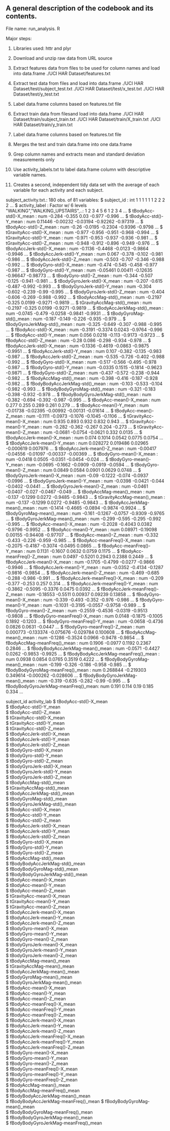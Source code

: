 ## A general description of the codebook and its contents.

File name: run_analysis. R

Major steps:

1. Libraries used: httr and plyr

2. Download and unzip raw data from URL source

3. Extract features data from files to be used for column names and load into data.frame
    ./UCI HAR Dataset/features.txt

4. Extract test data from files and load into data.frame
    ./UCI HAR Dataset/test/subject_test.txt
    ./UCI HAR Dataset/test/x_test.txt
    ./UCI HAR Dataset/test/y_test.txt

5. Label data.frame columns based on features.txt file

6. Extract train data from filesand load into data.frame
    ./UCI HAR Dataset/train/subject_train.txt
    ./UCI HAR Dataset/train/X_train.txt
    ./UCI HAR Dataset/train/y_train.txt

7. Label data.frame columns based on features.txt file

8. Merges the test and train data.frame into one data.frame

9. Grep column names and extracts mean and standard deviation measurements only 

10. Use activity_labels.txt to label data.frame column with descriptive variable names.   

11. Creates a second, independent tidy data set with the average of each variable for each activity and each subject.

subject_activity.txt.:	180 obs. of  81 variables:
 $ subject_id                          : int  1 1 1 1 1 1 2 2 2 2 ...
 $ activity_label                      : Factor w/ 6 levels "WALKING","WALKING_UPSTAIRS",..: 1 2 3 4 5 6 1 2 3 4 ...
 $ tBodyAcc-std()-X_mean               : num  -0.284 -0.355 0.03 -0.977 -0.996 ...
 $ tBodyAcc-std()-Y_mean               : num  0.11446 -0.00232 -0.03194 -0.92262 -0.97319 ...
 $ tBodyAcc-std()-Z_mean               : num  -0.26 -0.0195 -0.2304 -0.9396 -0.9798 ...
 $ tGravityAcc-std()-X_mean            : num  -0.977 -0.956 -0.951 -0.968 -0.994 ...
 $ tGravityAcc-std()-Y_mean            : num  -0.971 -0.953 -0.937 -0.936 -0.981 ...
 $ tGravityAcc-std()-Z_mean            : num  -0.948 -0.912 -0.896 -0.949 -0.976 ...
 $ tBodyAccJerk-std()-X_mean           : num  -0.1136 -0.4468 -0.0123 -0.9864 -0.9946 ...
 $ tBodyAccJerk-std()-Y_mean           : num  0.067 -0.378 -0.102 -0.981 -0.986 ...
 $ tBodyAccJerk-std()-Z_mean           : num  -0.503 -0.707 -0.346 -0.988 -0.992 ...
 $ tBodyGyro-std()-X_mean              : num  -0.474 -0.545 -0.458 -0.977 -0.987 ...
 $ tBodyGyro-std()-Y_mean              : num  -0.05461 0.00411 -0.12635 -0.96647 -0.98773 ...
 $ tBodyGyro-std()-Z_mean              : num  -0.344 -0.507 -0.125 -0.941 -0.981 ...
 $ tBodyGyroJerk-std()-X_mean          : num  -0.207 -0.615 -0.487 -0.992 -0.993 ...
 $ tBodyGyroJerk-std()-Y_mean          : num  -0.304 -0.602 -0.239 -0.99 -0.995 ...
 $ tBodyGyroJerk-std()-Z_mean          : num  -0.404 -0.606 -0.269 -0.988 -0.992 ...
 $ tBodyAccMag-std()_mean              : num  -0.2197 -0.325 0.0199 -0.9271 -0.9819 ...
 $ tGravityAccMag-std()_mean           : num  -0.2197 -0.325 0.0199 -0.9271 -0.9819 ...
 $ tBodyAccJerkMag-std()_mean          : num  -0.0745 -0.479 -0.0258 -0.9841 -0.9931 ...
 $ tBodyGyroMag-std()_mean             : num  -0.187 -0.149 -0.226 -0.935 -0.979 ...
 $ tBodyGyroJerkMag-std()_mean         : num  -0.325 -0.649 -0.307 -0.988 -0.995 ...
 $ fBodyAcc-std()-X_mean               : num  -0.3191 -0.3374 0.0243 -0.9764 -0.996 ...
 $ fBodyAcc-std()-Y_mean               : num  0.056 0.0218 -0.113 -0.9173 -0.9723 ...
 $ fBodyAcc-std()-Z_mean               : num  -0.28 0.086 -0.298 -0.934 -0.978 ...
 $ fBodyAccJerk-std()-X_mean           : num  -0.1336 -0.4619 -0.0863 -0.9875 -0.9951 ...
 $ fBodyAccJerk-std()-Y_mean           : num  0.107 -0.382 -0.135 -0.983 -0.987 ...
 $ fBodyAccJerk-std()-Z_mean           : num  -0.535 -0.726 -0.402 -0.988 -0.992 ...
 $ fBodyGyro-std()-X_mean              : num  -0.517 -0.566 -0.495 -0.978 -0.987 ...
 $ fBodyGyro-std()-Y_mean              : num  -0.0335 0.1515 -0.1814 -0.9623 -0.9871 ...
 $ fBodyGyro-std()-Z_mean              : num  -0.437 -0.572 -0.238 -0.944 -0.982 ...
 $ fBodyAccMag-std()_mean              : num  -0.398 -0.416 -0.187 -0.928 -0.982 ...
 $ fBodyBodyAccJerkMag-std()_mean      : num  -0.103 -0.533 -0.104 -0.982 -0.993 ...
 $ fBodyBodyGyroMag-std()_mean         : num  -0.321 -0.183 -0.398 -0.932 -0.978 ...
 $ fBodyBodyGyroJerkMag-std()_mean     : num  -0.382 -0.694 -0.392 -0.987 -0.995 ...
 $ tBodyAcc-mean()-X_mean              : num  0.277 0.255 0.289 0.261 0.279 ...
 $ tBodyAcc-mean()-Y_mean              : num  -0.01738 -0.02395 -0.00992 -0.00131 -0.01614 ...
 $ tBodyAcc-mean()-Z_mean              : num  -0.1111 -0.0973 -0.1076 -0.1045 -0.1106 ...
 $ tGravityAcc-mean()-X_mean           : num  0.935 0.893 0.932 0.832 0.943 ...
 $ tGravityAcc-mean()-Y_mean           : num  -0.282 -0.362 -0.267 0.204 -0.273 ...
 $ tGravityAcc-mean()-Z_mean           : num  -0.0681 -0.0754 -0.0621 0.332 0.0135 ...
 $ tBodyAccJerk-mean()-X_mean          : num  0.074 0.1014 0.0542 0.0775 0.0754 ...
 $ tBodyAccJerk-mean()-Y_mean          : num  0.028272 0.019486 0.02965 -0.000619 0.007976 ...
 $ tBodyAccJerk-mean()-Z_mean          : num  -0.00417 -0.04556 -0.01097 -0.00337 -0.00369 ...
 $ tBodyGyro-mean()-X_mean             : num  -0.0418 0.0505 -0.0351 -0.0454 -0.024 ...
 $ tBodyGyro-mean()-Y_mean             : num  -0.0695 -0.1662 -0.0909 -0.0919 -0.0594 ...
 $ tBodyGyro-mean()-Z_mean             : num  0.0849 0.0584 0.0901 0.0629 0.0748 ...
 $ tBodyGyroJerk-mean()-X_mean         : num  -0.09 -0.1222 -0.074 -0.0937 -0.0996 ...
 $ tBodyGyroJerk-mean()-Y_mean         : num  -0.0398 -0.0421 -0.044 -0.0402 -0.0441 ...
 $ tBodyGyroJerk-mean()-Z_mean         : num  -0.0461 -0.0407 -0.027 -0.0467 -0.049 ...
 $ tBodyAccMag-mean()_mean             : num  -0.137 -0.1299 0.0272 -0.9485 -0.9843 ...
 $ tGravityAccMag-mean()_mean          : num  -0.137 -0.1299 0.0272 -0.9485 -0.9843 ...
 $ tBodyAccJerkMag-mean()_mean         : num  -0.1414 -0.4665 -0.0894 -0.9874 -0.9924 ...
 $ tBodyGyroMag-mean()_mean            : num  -0.161 -0.1267 -0.0757 -0.9309 -0.9765 ...
 $ tBodyGyroJerkMag-mean()_mean        : num  -0.299 -0.595 -0.295 -0.992 -0.995 ...
 $ fBodyAcc-mean()-X_mean              : num  -0.2028 -0.4043 0.0382 -0.9796 -0.9952 ...
 $ fBodyAcc-mean()-Y_mean              : num  0.08971 -0.19098 0.00155 -0.94408 -0.97707 ...
 $ fBodyAcc-mean()-Z_mean              : num  -0.332 -0.433 -0.226 -0.959 -0.985 ...
 $ fBodyAcc-meanFreq()-X_mean          : num  -0.2075 -0.4187 -0.3074 -0.0495 0.0865 ...
 $ fBodyAcc-meanFreq()-Y_mean          : num  0.1131 -0.1607 0.0632 0.0759 0.1175 ...
 $ fBodyAcc-meanFreq()-Z_mean          : num  0.0497 -0.5201 0.2943 0.2388 0.2449 ...
 $ fBodyAccJerk-mean()-X_mean          : num  -0.1705 -0.4799 -0.0277 -0.9866 -0.9946 ...
 $ fBodyAccJerk-mean()-Y_mean          : num  -0.0352 -0.4134 -0.1287 -0.9816 -0.9854 ...
 $ fBodyAccJerk-mean()-Z_mean          : num  -0.469 -0.685 -0.288 -0.986 -0.991 ...
 $ fBodyAccJerk-meanFreq()-X_mean      : num  -0.209 -0.377 -0.253 0.257 0.314 ...
 $ fBodyAccJerk-meanFreq()-Y_mean      : num  -0.3862 -0.5095 -0.3376 0.0475 0.0392 ...
 $ fBodyAccJerk-meanFreq()-Z_mean      : num  -0.18553 -0.5511 0.00937 0.09239 0.13858 ...
 $ fBodyGyro-mean()-X_mean             : num  -0.339 -0.493 -0.352 -0.976 -0.986 ...
 $ fBodyGyro-mean()-Y_mean             : num  -0.1031 -0.3195 -0.0557 -0.9758 -0.989 ...
 $ fBodyGyro-mean()-Z_mean             : num  -0.2559 -0.4536 -0.0319 -0.9513 -0.9808 ...
 $ fBodyGyro-meanFreq()-X_mean         : num  0.0148 -0.1875 -0.1005 0.1892 -0.1203 ...
 $ fBodyGyro-meanFreq()-Y_mean         : num  -0.0658 -0.4736 0.0826 0.0631 -0.0447 ...
 $ fBodyGyro-meanFreq()-Z_mean         : num  0.000773 -0.133374 -0.075676 -0.029784 0.100608 ...
 $ fBodyAccMag-mean()_mean             : num  -0.1286 -0.3524 0.0966 -0.9478 -0.9854 ...
 $ fBodyAccMag-meanFreq()_mean         : num  0.1906 -0.0977 0.1192 0.2367 0.2846 ...
 $ fBodyBodyAccJerkMag-mean()_mean     : num  -0.0571 -0.4427 0.0262 -0.9853 -0.9925 ...
 $ fBodyBodyAccJerkMag-meanFreq()_mean : num  0.0938 0.0854 0.0765 0.3519 0.4222 ...
 $ fBodyBodyGyroMag-mean()_mean        : num  -0.199 -0.326 -0.186 -0.958 -0.985 ...
 $ fBodyBodyGyroMag-meanFreq()_mean    : num  0.268844 -0.219303 0.349614 -0.000262 -0.028606 ...
 $ fBodyBodyGyroJerkMag-mean()_mean    : num  -0.319 -0.635 -0.282 -0.99 -0.995 ...
 $ fBodyBodyGyroJerkMag-meanFreq()_mean: num  0.191 0.114 0.19 0.185 0.334 ...
 
 subject_id
 activity_lab
 $ tBodyAcc-std()-X_mean             
 $ tBodyAcc-std()-Y_mean        
 $ tBodyAcc-std()-Z_mean           
 $ tGravityAcc-std()-X_mean       
 $ tGravityAcc-std()-Y_mean           
 $ tGravityAcc-std()-Z_mean        
 $ tBodyAccJerk-std()-X_mean          
 $ tBodyAccJerk-std()-Y_mean          
 $ tBodyAccJerk-std()-Z_mean          
 $ tBodyGyro-std()-X_mean             
 $ tBodyGyro-std()-Y_mean             
 $ tBodyGyro-std()-Z_mean           
 $ tBodyGyroJerk-std()-X_mean          
 $ tBodyGyroJerk-std()-Y_mean         
 $ tBodyGyroJerk-std()-Z_mean        
 $ tBodyAccMag-std()_mean             
 $ tGravityAccMag-std()_mean         
 $ tBodyAccJerkMag-std()_mean          
 $ tBodyGyroMag-std()_mean            
 $ tBodyGyroJerkMag-std()_mean        
 $ fBodyAcc-std()-X_mean              
 $ fBodyAcc-std()-Y_mean               
 $ fBodyAcc-std()-Z_mean               
 $ fBodyAccJerk-std()-X_mean        
 $ fBodyAccJerk-std()-Y_mean          
 $ fBodyAccJerk-std()-Z_mean     
 $ fBodyGyro-std()-X_mean             
 $ fBodyGyro-std()-Y_mean        
 $ fBodyGyro-std()-Z_mean          
 $ fBodyAccMag-std()_mean              
 $ fBodyBodyAccJerkMag-std()_mean     
 $ fBodyBodyGyroMag-std()_mean        
 $ fBodyBodyGyroJerkMag-std()_mean    
 $ tBodyAcc-mean()-X_mean          
 $ tBodyAcc-mean()-Y_mean            
 $ tBodyAcc-mean()-Z_mean        
 $ tGravityAcc-mean()-X_mean         
 $ tGravityAcc-mean()-Y_mean         
 $ tGravityAcc-mean()-Z_mean          
 $ tBodyAccJerk-mean()-X_mean          
 $ tBodyAccJerk-mean()-Y_mean         
 $ tBodyAccJerk-mean()-Z_mean          
 $ tBodyGyro-mean()-X_mean            
 $ tBodyGyro-mean()-Y_mean            
 $ tBodyGyro-mean()-Z_mean            
 $ tBodyGyroJerk-mean()-X_mean         
 $ tBodyGyroJerk-mean()-Y_mean        
 $ tBodyGyroJerk-mean()-Z_mean         
 $ tBodyAccMag-mean()_mean            
 $ tGravityAccMag-mean()_mean          
 $ tBodyAccJerkMag-mean()_mean        
 $ tBodyGyroMag-mean()_mean           
 $ tBodyGyroJerkMag-mean()_mean        
 $ fBodyAcc-mean()-X_mean              
 $ fBodyAcc-mean()-Y_mean             
 $ fBodyAcc-mean()-Z_mean         
 $ fBodyAcc-meanFreq()-X_mean         
 $ fBodyAcc-meanFreq()-Y_mean         
 $ fBodyAcc-meanFreq()-Z_mean         
 $ fBodyAccJerk-mean()-X_mean         
 $ fBodyAccJerk-mean()-Y_mean         
 $ fBodyAccJerk-mean()-Z_mean          
 $ fBodyAccJerk-meanFreq()-X_mean      
 $ fBodyAccJerk-meanFreq()-Y_mean     
 $ fBodyAccJerk-meanFreq()-Z_mean     
 $ fBodyGyro-mean()-X_mean            
 $ fBodyGyro-mean()-Y_mean            
 $ fBodyGyro-mean()-Z_mean            
 $ fBodyGyro-meanFreq()-X_mean         
 $ fBodyGyro-meanFreq()-Y_mean        
 $ fBodyGyro-meanFreq()-Z_mean        
 $ fBodyAccMag-mean()_mean            
 $ fBodyAccMag-meanFreq()_mean         
 $ fBodyBodyAccJerkMag-mean()_mean     
 $ fBodyBodyAccJerkMag-meanFreq()_mean 
 $ fBodyBodyGyroMag-mean()_mean       
 $ fBodyBodyGyroMag-meanFreq()_mean    
 $ fBodyBodyGyroJerkMag-mean()_mean    
 $ fBodyBodyGyroJerkMag-meanFreq()_mean
